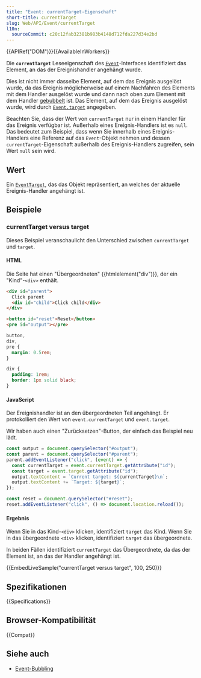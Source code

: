 ```yaml
---
title: "Event: currentTarget-Eigenschaft"
short-title: currentTarget
slug: Web/API/Event/currentTarget
l10n:
  sourceCommit: c20c12fab32381b983b4148d712fda227d34e2bd
---
```


{{APIRef("DOM")}}{{AvailableInWorkers}}

Die **`currentTarget`** Leseeigenschaft des [`Event`](/de/docs/Web/API/Event)-Interfaces identifiziert das Element, an das der Ereignishandler angehängt wurde.

Dies ist nicht immer dasselbe Element, auf dem das Ereignis ausgelöst wurde, da das Ereignis möglicherweise auf einem Nachfahren des Elements mit dem Handler ausgelöst wurde und dann nach oben zum Element mit dem Handler [gebubbelt](/de/docs/Learn/JavaScript/Building_blocks/Event_bubbling) ist. Das Element, auf dem das Ereignis ausgelöst wurde, wird durch [`Event.target`](/de/docs/Web/API/Event/target) angegeben.

Beachten Sie, dass der Wert von `currentTarget` nur in einem Handler für das Ereignis verfügbar ist. Außerhalb eines Ereignis-Handlers ist es `null`. Das bedeutet zum Beispiel, dass wenn Sie innerhalb eines Ereignis-Handlers eine Referenz auf das `Event`-Objekt nehmen und dessen `currentTarget`-Eigenschaft außerhalb des Ereignis-Handlers zugreifen, sein Wert `null` sein wird.

## Wert

Ein [`EventTarget`](/de/docs/Web/API/EventTarget), das das Objekt repräsentiert, an welches der aktuelle Ereignis-Handler angehängt ist.

## Beispiele

### currentTarget versus target

Dieses Beispiel veranschaulicht den Unterschied zwischen `currentTarget` und `target`.

#### HTML

Die Seite hat einen "Übergeordneten" {{htmlelement("div")}}, der ein "Kind"-`<div>` enthält.

```html
<div id="parent">
  Click parent
  <div id="child">Click child</div>
</div>

<button id="reset">Reset</button>
<pre id="output"></pre>
```

```css hidden
button,
div,
pre {
  margin: 0.5rem;
}

div {
  padding: 1rem;
  border: 1px solid black;
}
```

#### JavaScript

Der Ereignishandler ist an den übergeordneten Teil angehängt. Er protokolliert den Wert von `event.currentTarget` und `event.target`.

Wir haben auch einen "Zurücksetzen"-Button, der einfach das Beispiel neu lädt.

```js
const output = document.querySelector("#output");
const parent = document.querySelector("#parent");
parent.addEventListener("click", (event) => {
  const currentTarget = event.currentTarget.getAttribute("id");
  const target = event.target.getAttribute("id");
  output.textContent = `Current target: ${currentTarget}\n`;
  output.textContent += `Target: ${target}`;
});

const reset = document.querySelector("#reset");
reset.addEventListener("click", () => document.location.reload());
```

#### Ergebnis

Wenn Sie in das Kind-`<div>` klicken, identifiziert `target` das Kind. Wenn Sie in das übergeordnete `<div>` klicken, identifiziert `target` das übergeordnete.

In beiden Fällen identifiziert `currentTarget` das Übergeordnete, da das der Element ist, an das der Handler angehängt ist.

{{EmbedLiveSample("currentTarget versus target", 100, 250)}}

## Spezifikationen

{{Specifications}}

## Browser-Kompatibilität

{{Compat}}

## Siehe auch

- [Event-Bubbling](/de/docs/Learn/JavaScript/Building_blocks/Event_bubbling)
